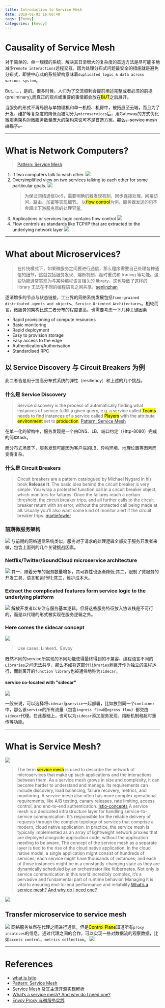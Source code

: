 ```yaml
---
title: Introduction to Service Mesh
date: 2019-01-03 16:08:40
tags: [Envoy]
categories: [Envoy]
---
```


# Causality of Service Mesh

对于简单的、单一规模的系统，解决其日渐增大的复杂度的首选方法是尽可能多地减少`remote interactions`远程交互，因为处理分布式问题最安全的措施就是避免分布式，即使中心式的系统架构意味着`duplicated logic & data across various system`。

But……，是的。很多时候，人们为了交流顺利会提前阐述完整或者必须的前提(preliminary),而真正的观点或重要的事情都会放在<mark>BUT</mark>之后展开。

当服务的形式不再局限与单物理机和单一机柜、机房中，被拓展至云端，而且为了开发、维护等复杂度的降低而被切分为`microservices`后，用Gateway的方式优化微服务架构对微服务数量庞大的架构来说可不是首选方案。~~那么，service mesh出现了。~~

<!-- more -->
---------------
# What is Network Computers?

> [Pattern: Service Mesh](http://philcalcado.com/2017/08/03/pattern_service_mesh.html)

1. If two computers talk to each other.
	![](/images/service-mesh/NC-1.png)
2. Oversimplified view on two services talking to each other for some partiicular goals.
	![](/images/service-mesh/NC-2.png)
	> 为保证网络通信QoS，需要明确机器发现机制、同步连接处理、间接访问、路由、加密等实现细节。
	> 以<mark>flow control</mark>为例，服务器发送的包不会超出下游服务器的处理容量。
3. Applications or services logic contains flow control
	![](/images/service-mesh/NC-3.png)
4. Flow controls as standards like TCP/IP that are extracted to the underlying network layer
	![](/images/service-mesh/NC-4.png)

------------------
# What about Microservices?

> 在传统模式下，如果微服务之间要进行通信，那么程序需要自己处理各种通信的细节，这就包括服务发现、熔断机制、超时重试和 tracing 等功能。这些功能通常实现为与某种编程语言相关的 library，这也导致了这样的 library 无法在不同的编程语言之间共享。[senlinzhan](http://senlinzhan.github.io/2017/12/25/envoy/)

逐渐增多的节点与状态链接，工业界的网络系统发展包括`fine-grained distributed agents and objects`、`Service-Oriented Architectures`。相较而言，微服务的架构比这二者分布的程度更高，也需要考虑一下几种关键因素
- Rapid provisioning of compute resources
- Basic monitoring
- Rapid deployment
- Easy to provision storage
- Easy access to the edge
- Authentication/Authorisation
- Standardised RPC

## 以 Service Discovery 与 Circuit Breakers 为例

此二者皆是用于提高分布式系统的弹性（resiliency）和上述的几个挑战。

### 什么是 Service Discovery
> Service discovery is the process of automatically finding what instances of service fulfill a given query, e.g. a service called <mark>Teams</mark> needs to find instances of a service called <mark>Players</mark> with the attribute <mark>environment</mark> set to <mark>production</mark>. [Pattern: Service Mesh](http://philcalcado.com/2017/08/03/pattern_service_mesh.html)

在单一化的架构中，服务发现是一个由DNS、LB、端口约定（Http-8080）完成的简单task。

而分布式场景下，服务发现可能因为客户端的LB、异构环境、地理位置等因素而变得复杂。

### 什么是 Circuit Breakers
> Circuit breakers are a pattern catalogued by Michael Nygard in his book **Release It**.
> The basic idea behind the circuit breaker is very simple. You wrap a protected function call in a circuit breaker object, which monitors for failures. Once the failures reach a certain threshold, the circuit breaker trips, and all further calls to the circuit breaker return with an error, without the protected call being made at all. Usually you’ll also want some kind of monitor alert if the circuit breaker trips. [martinfowler](https://martinfowler.com/bliki/CircuitBreaker.html)

### 前期微服务架构
![](/images/service-mesh/MS-1.png)
与前期的网络通信系统类似，服务对于请求的处理逻辑全部交于服务开发者来做，包含上面列的几个关键挑战因素。

### Netflix/Twitter/SoundCloud microservice architecture
![](/images/service-mesh/MS-2.png)
其一，随着分布的服务数量增多，其可靠性也逐渐降低;其二，限制了微服务的开发工具、语言和运行时;其三，维护成本大。

### Extract the complicated features form service logic to the underlying platform
![](/images/service-mesh/MS-3.png)
解放开发者以专注与服务基本逻辑。但将这些服务特征放入协议栈是不可行的，而是以代理的形式被实现在服务逻辑之外。

### Here comes the sidecar concept
![](/images/service-mesh/MS-4.png)
> Use cases: Linkerd、Envoy

既然不同的service所实现的不同功能使得最终得到的不兼容、编程语言不同的`Libraries`之间无法共享，那么不如将这部分`libraries`剥离开作为独立的进程运行，而剥离开的`function library`也被通俗地称为`sidecar`。

#### service co-located with "sidecar"

![](/images/envoy/sidecar.png)

一般来说，可以选择将`sidecar`与`service`一起部署，比如放到同一个`container`中，那么该`service`的所有流量（包含`ingress flow`和`egress flow`）都交由`sidecar`代理。在此基础上，也可以为`sidecar`添加服务发现、熔断机制和超时重传等功能。

------------------
# What is Service Mesh?
![](/images/service-mesh/SM-1.png)

> The term <mark>service mesh</mark> is used to describe the network of microservices that make up such applications and the interactions between them. As a service mesh grows in size and complexity, it can become harder to understand and manage. Its requirements can include discovery, load balancing, failure recovery, metrics, and monitoring. A service mesh also often has more complex operational requirements, like A/B testing, canary releases, rate limiting, access control, and end-to-end authentication. [lstio-concepts](https://istio.io/docs/concepts/what-is-istio/)
> A service mesh is a dedicated infrastructure layer for handling service-to-service communication. It’s responsible for the reliable delivery of requests through the complex topology of services that comprise a modern, cloud native application. In practice, the service mesh is typically implemented as an array of lightweight network proxies that are deployed alongside application code, without the application needing to be aware. 
The concept of the service mesh as a separate layer is tied to the rise of the cloud native application. In the cloud native model, a single application might consist of hundreds of services; each service might have thousands of instances; and each of those instances might be in a constantly-changing state as they are dynamically scheduled by an orchestrator like Kubernetes. Not only is service communication in this world incredibly complex, it’s a pervasive and fundamental part of runtime behavior. Managing it is vital to ensuring end-to-end performance and reliability.[What’s a service mesh? And why do I need one?](https://blog.buoyant.io/2017/04/25/whats-a-service-mesh-and-why-do-i-need-one/)

![](/images/service-mesh/SM-2.png)

## Transfer microservice to service mesh
![](/images/service-mesh/SM-3.png)
网络服务依然在代理之间进行通信，但是<mark>Control Plane</mark>知道所有`proxy insatnces`的信息。通过代理之间的合作，可以实现一些对数据流的观察数据，比如`access control`、`metrics collection`。
![](/images/service-mesh/SM-4.png)

----------------------
# References

- [what is lstio](https://istio.io/docs/concepts/what-is-istio/)
- [Pattern: Service Mesh](http://philcalcado.com/2017/08/03/pattern_service_mesh.html)
- [Service Mesh 及其主流开源实现解析](https://liudanking.com/tag/envoy/)
- [What’s a service mesh? And why do I need one?](https://blog.buoyant.io/2017/04/25/whats-a-service-mesh-and-why-do-i-need-one/)
- [Envoy Proxy 与微服务实践](http://senlinzhan.github.io/2017/12/25/envoy/)
